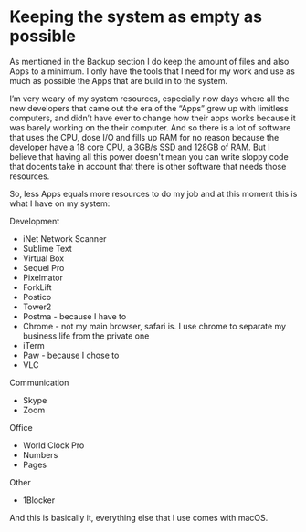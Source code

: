 # Keeping the system as empty as possible

As mentioned in the Backup section I do keep the amount of files and also Apps to a minimum. I only have the tools that I need for my work and use as much as possible the Apps that are build in to the system.

I’m very weary of my system resources, especially now days where all the new developers that came out the era of the “Apps” grew up with limitless computers, and didn’t have ever to change how their apps works because it was barely working on the their computer. And so there is a lot of software that uses the CPU, dose I/O and fills up RAM for no reason because the developer have a 18 core CPU, a 3GB/s SSD and 128GB of RAM. But I believe that having all this power doesn't mean you can write sloppy code that docents take in account that there is other software that needs those resources.

So, less Apps equals more resources to do my job and at this moment this is what I have on my system:

Development
- iNet Network Scanner
- Sublime Text
- Virtual Box
- Sequel Pro
- Pixelmator
- ForkLift
- Postico
- Tower2
- Postma - because I have to
- Chrome - not my main browser, safari is. I use chrome to separate my business life from the private one
- iTerm
- Paw - because I chose to
- VLC

Communication
- Skype
- Zoom

Office
- World Clock Pro
- Numbers
- Pages

Other
- 1Blocker

And this is basically it, everything else that I use comes with macOS.